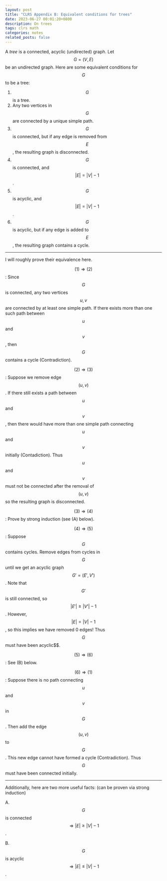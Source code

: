 ```yaml
---
layout: post
title: "CLRS Appendix B: Equivalent conditions for trees"
date: 2023-06-27 00:01:20+0800
description: On trees
tags: clrs math
categories: notes
related_posts: false
---
```


A _tree_ is a connected, acyclic (undirected) graph. Let $$G = (V,E)$$ be an undirected graph. Here are some equivalent conditions for $$G$$ to be a tree:

1. $$G$$ is a tree.
2. Any two vertices in $$G$$ are connected by a unique simple path.
3. $$G$$ is connected, but if any edge is removed from $$E$$, the resulting graph is disconnected.
4. $$G$$ is connected, and $$\lvert E\rvert= \lvert V\rvert-1$$.
5. $$G$$ is acyclic, and $$\lvert E\rvert = \lvert V\rvert-1$$.
6. $$G$$ is acyclic, but if any edge is added to $$E$$, the resulting graph contains a cycle.

---

I will roughly prove their equivalence here.

$$(1) \Rightarrow (2)$$:
Since $$G$$ is connected, any two vertices $$u, v$$ are connected by at least one simple path. If there exists more than one such path between $$u$$ and $$v$$, then $$G$$ contains a cycle (Contradiction).

$$(2) \Rightarrow (3)$$:
Suppose we remove edge $$(u,v)$$. If there still exists a path between $$u$$ and $$v$$, then there would have more than one simple path connecting $$u$$ and $$v$$ initially (Contadiction). Thus $$u$$ and $$v$$ must not be connected after the removal of $$(u,v)$$ so the resulting graph is disconnected.

$$(3) \Rightarrow (4)$$:
Prove by strong induction (see (A) below).

$$(4) \Rightarrow (5)$$:
Suppose $$G$$ contains cycles. Remove edges from cycles in $$G$$ until we get an acyclic graph $$G'=(E',V')$$. Note that $$G'$$ is still connected, so $$\lvert E'\rvert \geq \lvert V'\rvert - 1$$. However, $$\lvert E\rvert = \lvert V\rvert -1$$, so this implies we have removed 0 edges! Thus $$G$$ must have been acyclic$$.

$$(5) \Rightarrow (6)$$:
See (B) below.

$$(6) \Rightarrow (1)$$:
Suppose there is no path connecting $$u$$ and $$v$$ in $$G$$. Then add the edge $$(u,v)$$ to $$G$$. This new edge cannot have formed a cycle (Contradiction). Thus $$G$$ must have been connected initially.

---

Additionally, here are two more useful facts: (can be proven via strong induction)

A. $$G$$ is connected $$\Rightarrow \lvert E\rvert \geq \lvert V\rvert-1$$.

B. $$G$$ is acyclic $$\Rightarrow  \lvert E\rvert \leq \lvert V\rvert-1$$.
